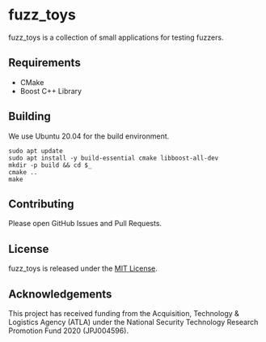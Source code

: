 # fuzz_toys

fuzz_toys is a collection of small applications for testing fuzzers.

## Requirements

- CMake
- Boost C++ Library

## Building

We use Ubuntu 20.04 for the build environment.

```shell
sudo apt update
sudo apt install -y build-essential cmake libboost-all-dev
mkdir -p build && cd $_
cmake ..
make
```

## Contributing

Please open GitHub Issues and Pull Requests.

## License

fuzz_toys is released under the [MIT License](LICENSE).

## Acknowledgements

This project has received funding from the Acquisition, Technology & Logistics Agency (ATLA) under the National Security Technology Research Promotion Fund 2020 (JPJ004596).
